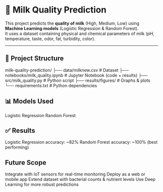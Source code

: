 # 🥛 Milk Quality Prediction

This project predicts the **quality of milk** (High, Medium, Low) using **Machine Learning models** (Logistic Regression & Random Forest).  
It uses a dataset containing physical and chemical parameters of milk (pH, temperature, taste, odor, fat, turbidity, color).

---

## 📂 Project Structure
milk-quality-prediction/
├── data/milknew.csv # Dataset
├── notebooks/milk_quality.ipynb # Jupyter Notebook (code + results)
├── src/milk_quality.py # Python script
├── results/figures/ # Graphs & plots
└── requirements.txt # Python dependencies

## 📊 Models Used

Logistic Regression
Random Forest

## ✅ Results
Logistic Regression accuracy: ~82%
Random Forest accuracy: ~100% (best performing)

## Future Scope
Integrate with IoT sensors for real-time monitoring
Deploy as a web or mobile app
Extend dataset with bacterial counts & nutrient levels
Use Deep Learning for more robust predictions
